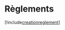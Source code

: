 # Règlements

[!include[creationreglement](reglements.creationreglement.autogen.md)]






















































































